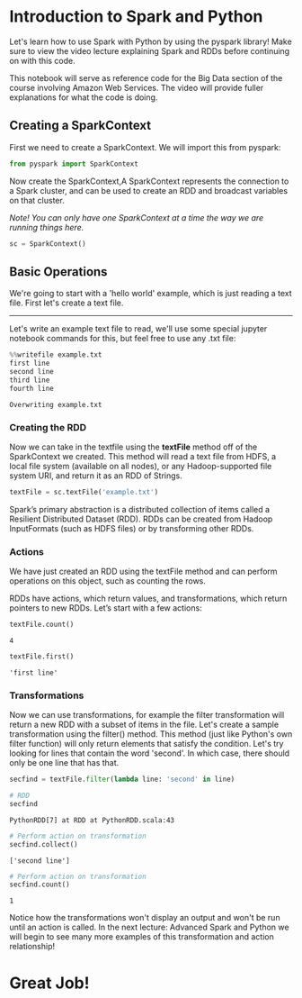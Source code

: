 
# Introduction to Spark and Python

Let's learn how to use Spark with Python by using the pyspark library! Make sure to view the video lecture explaining Spark and RDDs before continuing on with this code.

This notebook will serve as reference code for the Big Data section of the course involving Amazon Web Services. The video will provide fuller explanations for what the code is doing.

## Creating a SparkContext

First we need to create a SparkContext. We will import this from pyspark:


```python
from pyspark import SparkContext
```

Now create the SparkContext,A SparkContext represents the connection to a Spark cluster, and can be used to create an RDD and broadcast variables on that cluster.

*Note! You can only have one SparkContext at a time the way we are running things here.*


```python
sc = SparkContext()
```

## Basic Operations

We're going to start with a 'hello world' example, which is just reading a text file. First let's create a text file.
___

Let's write an example text file to read, we'll use some special jupyter notebook commands for this, but feel free to use any .txt file:


```python
%%writefile example.txt
first line
second line
third line
fourth line
```

    Overwriting example.txt


### Creating the RDD

Now we can take in the textfile using the **textFile** method off of the SparkContext we created. This method will read a text file from HDFS, a local file system (available on all
nodes), or any Hadoop-supported file system URI, and return it as an RDD of Strings.


```python
textFile = sc.textFile('example.txt')
```

Spark’s primary abstraction is a distributed collection of items called a Resilient Distributed Dataset (RDD). RDDs can be created from Hadoop InputFormats (such as HDFS files) or by transforming other RDDs. 

### Actions

We have just created an RDD using the textFile method and can perform operations on this object, such as counting the rows.

RDDs have actions, which return values, and transformations, which return pointers to new RDDs. Let’s start with a few actions:


```python
textFile.count()
```




    4




```python
textFile.first()
```




    'first line'



### Transformations

Now we can use transformations, for example the filter transformation will return a new RDD with a subset of items in the file. Let's create a sample transformation using the filter() method. This method (just like Python's own filter function) will only return elements that satisfy the condition. Let's try looking for lines that contain the word 'second'. In which case, there should only be one line that has that.


```python
secfind = textFile.filter(lambda line: 'second' in line)
```


```python
# RDD
secfind
```




    PythonRDD[7] at RDD at PythonRDD.scala:43




```python
# Perform action on transformation
secfind.collect()
```




    ['second line']




```python
# Perform action on transformation
secfind.count()
```




    1



Notice how the transformations won't display an output and won't be run until an action is called. In the next lecture: Advanced Spark and Python we will begin to see many more examples of this transformation and action relationship!

# Great Job!
